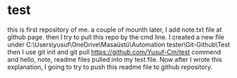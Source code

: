 # test
this is first repository of me. 
a couple of mounth later, I add note.txt file at github page. then I try to pull this repo by the cmd 
line.
I created a new file under C:\Users\yusuf\OneDrive\Masaüstü\Automation tester\Git-Github\Test then
I use git init and 
      git pull https://github.com/Yusuf-Cm/test
commend and hello, note, readme files pulled into my test file.
Now after I wrote this explanation, I going to try to push this readme file to github repository.      
